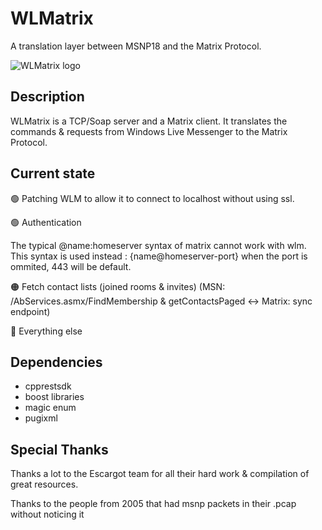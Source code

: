 # WLMatrix
A translation layer between MSNP18 and the Matrix Protocol.

![WLMatrix logo](https://i.imgur.com/62Rx1Fq.png)

## Description
WLMatrix is a TCP/Soap server and a Matrix client.
It translates the commands & requests from Windows Live Messenger to the Matrix Protocol.

## Current state
🟢 Patching WLM to allow it to connect to localhost without using ssl.

🟢 Authentication

The typical @name:homeserver syntax of matrix cannot work with wlm. This syntax is used instead : {name@homeserver-port} when the port is ommited, 443 will be default.

🟠 Fetch contact lists (joined rooms & invites) (MSN: /AbServices.asmx/FindMembership & getContactsPaged <-> Matrix: sync endpoint)

🔴 Everything else
	

## Dependencies
- cpprestsdk
- boost libraries
- magic enum 
- pugixml 


## Special Thanks
Thanks a lot to the Escargot team for all their hard work & compilation of great resources.

Thanks to the people from 2005 that had msnp packets in their .pcap without noticing it
